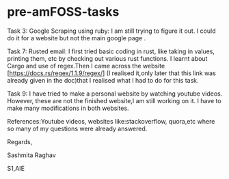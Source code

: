 # pre-amFOSS-tasks

Task 3: Google Scraping using ruby: I am still trying to figure it out. I could do it for a website but not the main google page .

Task 7: Rusted email: I first tried basic coding in rust, like taking in values, printing them, etc by checking out various rust functions. I learnt about Cargo and use of regex.Then I came across the website [https://docs.rs/regex/1.1.9/regex/] (I realised it,only later that this link was already given in the doc)that I realised what I had to do for this task.

Task 9: I have tried to make a personal website by watching youtube videos. However, these are not the finished website,I am still working on it. I have to make many modifications in both websites.


References:Youtube videos, websites like:stackoverflow, quora,etc where so many of my questions were already answered.



Regards,

Sashmita Raghav

S1,AIE

